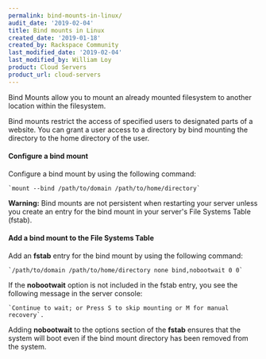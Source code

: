 ```yaml
---
permalink: bind-mounts-in-linux/
audit_date: '2019-02-04'
title: Bind mounts in Linux
created_date: '2019-01-18'
created_by: Rackspace Community
last_modified_date: '2019-02-04'
last_modified_by: William Loy
product: Cloud Servers
product_url: cloud-servers
---
```


Bind Mounts allow you to mount an already mounted filesystem to another location within the filesystem.

Bind mounts restrict the access of specified users to designated parts of a website. You can grant a user access to a directory by bind mounting the directory to the home directory of the user.

#### Configure a bind mount

Configure a bind mount by using the following command:

    `mount --bind /path/to/domain /path/to/home/directory`

**Warning:** Bind mounts are not persistent when restarting your server unless you create an entry for the bind mount in your server's File Systems Table (fstab).

#### Add a bind mount to the File Systems Table

Add an **fstab** entry for the bind mount by using the following command:

    `/path/to/domain /path/to/home/directory none bind,nobootwait 0 0`

If the **nobootwait** option is not included in the fstab entry, you see the following message in the server console:

    `Continue to wait; or Press S to skip mounting or M for manual recovery`. 
    
Adding **nobootwait** to the options section of the **fstab** ensures that the system will boot even if the bind mount directory has been removed from the system. 




